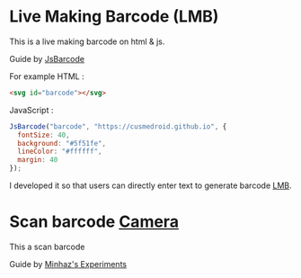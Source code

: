# Live Making Barcode (LMB)
This is a live making barcode on html & js.

Guide by [JsBarcode](https://lindell.me/JsBarcode/)

For example HTML :
``` html
<svg id="barcode"></svg>
```

JavaScript :
``` js
JsBarcode("barcode", "https://cusmedroid.github.io", {
  fontSize: 40,
  background: "#5f51fe",
  lineColor: "#ffffff",
  margin: 40
});
```
I developed it so that users can directly enter text to generate barcode [LMB](https://cusmedroid.github.io/live-making-barcode).

# Scan barcode [Camera](https://cusmedroid.github.io/live-making-barcode/camera)
This a scan barcode

Guide by [Minhaz's Experiments](https://blog.minhazav.dev/research/html5-qrcode)
